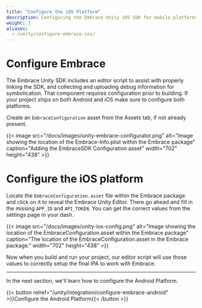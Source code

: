 ```yaml
---
title: "Configure the iOS Platform"
description: Configuring the Embrace Unity iOS SDK for mobile platforms
weight: 3
aliases:
  - /unity/configure-embrace-ios/
---
```


# Configure Embrace

The Embrace Unity SDK includes an editor script to assist with properly linking the SDK, and collecting and uploading debug information for symbolication. That component requires configuration prior to building. If your project ships on both Android and iOS make sure to configure both platforms.

Create an `EmbraceConfiguration` asset from the Assets tab, if not already present.

{{< image src="/docs/images/unity-embrace-configurator.png" alt="Image showing the location of the Embrace-Info.plist within the Embrace package" caption="Adding the EmbraceSDK Configuration asset" width="702" height="438" >}}

# Configure the iOS platform

Locate the `EmbraceConfiguration.asset` file within the Embrace package and click on it to reveal the Embrace Unity Editor.
There go ahead and fill in the missing `APP_ID` and `API_TOKEN`. You can get the correct values from the settings page in your dash.

{{< image src="/docs/images/unity-ios-config.png" alt="Image showing the location of the EmbraceConfiguration.asset within the Embrace package" caption="The location of the EmbraceConfiguration.asset  in the Embrace package." width="702" height="438" >}}


Now when you build and run your project, our editor script will use those values to correctly setup the final IPA to work with Embrace.

---

In the next section, we'll learn how to configure the Android Platform.

{{< button relref="/unity/integration/configure-embrace-android" >}}Configure the Android Platform{{< /button >}}
